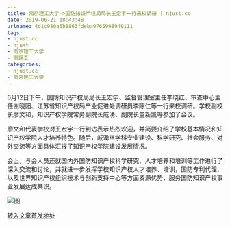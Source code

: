 ```yaml
---
title: 南京理工大学->国防知识产权局局长王宏宇一行来校调研 | njust.cc
date: 2019-06-21 18:43:48
urlname: 4d1c980a6b8863fdeba9765908949111
tags: 
- njust.cc
- njust
- 南京理工大学
- 南理工
categories:
- njust.cc
- 南京理工大学
---
```



6月12日下午，国防知识产权局局长王宏宇、监督管理室主任李晓红、审查中心主任谢晓阳、江苏省知识产权局产业促进处调研员李陈仁等一行来校调研。学校副校长廖文和，知识产权学院常务副院长戚湧、副院长董新凯等参加了会议。

廖文和代表学校对王宏宇一行到访表示热烈欢迎，并简要介绍了学校基本情况和知识产权学院人才培养特色。随后，戚湧从学科专业建设、科学研究、社会服务、对外交流等方面具体汇报了知识产权学院建设发展情况。

会上，与会人员还就国内外国防知识产权科学研究、人才培养和培训等工作进行了深入交流和讨论，并就进一步发挥学校知识产权人才培养、培训，国防专利代理，以及世界知识产权组织技术与创新支持中心等方面资源优势，服务国防知识产权事业发展达成共识。



![图](http://zs.njust.edu.cn/_upload/article/images/38/ec/9705c4db4c898c2e44864b9bfc4f/9682de6e-c41f-4679-9c85-c9178f59a61b.jpg)

[转入文章首发地址](http://zs.njust.edu.cn/1c/14/c4621a203796/page.htm)